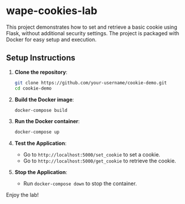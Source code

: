 # wape-cookies-lab

This project demonstrates how to set and retrieve a basic cookie using Flask, without additional security settings. The project is packaged with Docker for easy setup and execution.

## Setup Instructions

1. **Clone the repository**:
   ```bash
   git clone https://github.com/your-username/cookie-demo.git
   cd cookie-demo
   ```

2. **Build the Docker image**:
   ```bash
   docker-compose build
   ```

3. **Run the Docker container**:
   ```bash
   docker-compose up
   ```

4. **Test the Application**:
   - Go to `http://localhost:5000/set_cookie` to set a cookie.
   - Go to `http://localhost:5000/get_cookie` to retrieve the cookie.

5. **Stop the Application**:
   - Run `docker-compose down` to stop the container.

Enjoy the lab!